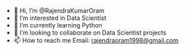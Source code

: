 - 👋 Hi, I’m @RajendraKumarOram
- 👀 I’m interested in Data Scientist
- 🌱 I’m currently learning Python
- 💞️ I’m looking to collaborate on Data Scientist projects
- 📫 How to reach me Email: rajendraoram1998@gmail.com

<!---
RajendraKumarOram/RajendraKumarOram is a ✨ special ✨ repository because its `README.md` (this file) appears on your GitHub profile.
You can click the Preview link to take a look at your changes.
--->
